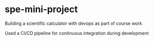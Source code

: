 # spe-mini-project
Building a scientific calculator with devops as part of course work

Used a CI/CD pipeline for continuous integration during development
